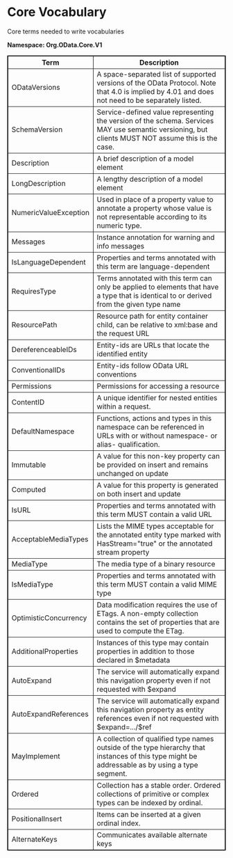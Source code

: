 <body xmlns:ac="remove this before pressing 'Apply'">
<h1>Core Vocabulary</h1>
<p>Core terms needed to write vocabularies</p>
<p>
<strong>Namespace: Org.OData.Core.V1</strong>
</p>
<p></p>
<table width="100%" style="border: 1px solid #000000;" border="1">
<tbody>
<tr>
<th><strong>Term</strong></th><th><strong>Description</strong></th>
</tr>
<tr>
<td>ODataVersions</td><td>A space-separated list of supported versions of the OData Protocol. Note that 4.0 is implied by 4.01 and does not need to be separately listed.</td>
</tr>
<tr>
<td>SchemaVersion</td><td>Service-defined value representing the version of the schema. Services MAY use semantic versioning, but clients MUST NOT assume this is the case.</td>
</tr>
<tr>
<td>Description</td><td>A brief description of a model element</td>
</tr>
<tr>
<td>LongDescription</td><td>A lengthy description of a model element</td>
</tr>
<tr>
<td>NumericValueException</td><td>Used in place of a property value to annotate a property whose value is not representable according to its numeric type.</td>
</tr>
<tr>
<td>Messages</td><td>Instance annotation for warning and info messages</td>
</tr>
<tr>
<td>IsLanguageDependent</td><td>Properties and terms annotated with this term are language-dependent</td>
</tr>
<tr>
<td>RequiresType</td><td>Terms annotated with this term can only be applied to elements that have a type that is identical to or derived from the given type name</td>
</tr>
<tr>
<td>ResourcePath</td><td>Resource path for entity container child, can be relative to xml:base and the request URL</td>
</tr>
<tr>
<td>DereferenceableIDs</td><td>Entity-ids are URLs that locate the identified entity</td>
</tr>
<tr>
<td>ConventionalIDs</td><td>Entity-ids follow OData URL conventions</td>
</tr>
<tr>
<td>Permissions</td><td>Permissions for accessing a resource</td>
</tr>
<tr>
<td>ContentID</td><td>A unique identifier for nested entities within a request.</td>
</tr>
<tr>
<td>DefaultNamespace</td><td>Functions, actions and types in this namespace can be referenced in URLs with or without namespace- or alias- qualification.</td>
</tr>
<tr>
<td>Immutable</td><td>A value for this non-key property can be provided on insert and remains unchanged on update</td>
</tr>
<tr>
<td>Computed</td><td>A value for this property is generated on both insert and update</td>
</tr>
<tr>
<td>IsURL</td><td>Properties and terms annotated with this term MUST contain a valid URL</td>
</tr>
<tr>
<td>AcceptableMediaTypes</td><td>Lists the MIME types acceptable for the annotated entity type marked with HasStream="true" or the annotated stream property</td>
</tr>
<tr>
<td>MediaType</td><td>The media type of a binary resource</td>
</tr>
<tr>
<td>IsMediaType</td><td>Properties and terms annotated with this term MUST contain a valid MIME type</td>
</tr>
<tr>
<td>OptimisticConcurrency</td><td>Data modification requires the use of ETags. A non-empty collection contains the set of properties that are used to compute the ETag.</td>
</tr>
<tr>
<td>AdditionalProperties</td><td>Instances of this type may contain properties in addition to those declared in $metadata</td>
</tr>
<tr>
<td>AutoExpand</td><td>The service will automatically expand this navigation property even if not requested with $expand</td>
</tr>
<tr>
<td>AutoExpandReferences</td><td>The service will automatically expand this navigation property as entity references even if not requested with $expand=.../$ref</td>
</tr>
<tr>
<td>MayImplement</td><td>A collection of qualified type names outside of the type hierarchy that instances of this type might be addressable as by using a type segment.</td>
</tr>
<tr>
<td>Ordered</td><td>Collection has a stable order. Ordered collections of primitive or complex types can be indexed by ordinal.</td>
</tr>
<tr>
<td>PositionalInsert</td><td>Items can be inserted at a given ordinal index.</td>
</tr>
<tr>
<td>AlternateKeys</td><td>Communicates available alternate keys</td>
</tr>
</tbody>
</table>
</body>
